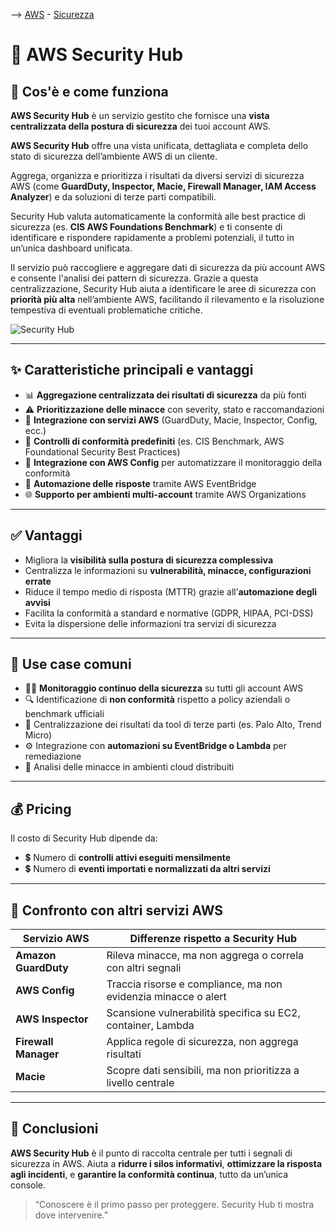 --> [AWS](/00-Intro/AWS.md)  -  [Sicurezza](/09-Sicurezza-Compliance-Governance/Sicurezza-Compliance-Governance.md)
# 🧠 AWS Security Hub

## 📘 Cos'è e come funziona

**AWS Security Hub** è un servizio gestito che fornisce una **vista centralizzata della postura di sicurezza** dei tuoi account AWS. 

**AWS Security Hub** offre una vista unificata, dettagliata e completa dello stato di sicurezza dell’ambiente AWS di un cliente.

Aggrega, organizza e prioritizza i risultati da diversi servizi di sicurezza AWS (come **GuardDuty, Inspector, Macie, Firewall Manager, IAM Access Analyzer**) e da soluzioni di terze parti compatibili.

Security Hub valuta automaticamente la conformità alle best practice di sicurezza (es. **CIS AWS Foundations Benchmark**) e ti consente di identificare e rispondere rapidamente a problemi potenziali, il tutto in un’unica dashboard unificata.

Il servizio può raccogliere e aggregare dati di sicurezza da più account AWS e consente l'analisi dei pattern di sicurezza. 
Grazie a questa centralizzazione, Security Hub aiuta a identificare le aree di sicurezza con **priorità più alta** nell’ambiente AWS, facilitando il rilevamento e la risoluzione tempestiva di eventuali problematiche critiche.

![Security Hub](img/security-hub.png)

---

## ✨ Caratteristiche principali e vantaggi

- 📊 **Aggregazione centralizzata dei risultati di sicurezza** da più fonti
- ⚠️ **Prioritizzazione delle minacce** con severity, stato e raccomandazioni
- 🧩 **Integrazione con servizi AWS** (GuardDuty, Macie, Inspector, Config, ecc.)
- 🧪 **Controlli di conformità predefiniti** (es. CIS Benchmark, AWS Foundational Security Best Practices)
- 🔁 **Integrazione con AWS Config** per automatizzare il monitoraggio della conformità
- 🔔 **Automazione delle risposte** tramite AWS EventBridge
- 🌐 **Supporto per ambienti multi-account** tramite AWS Organizations

---

## ✅ Vantaggi

- Migliora la **visibilità sulla postura di sicurezza complessiva**
- Centralizza le informazioni su **vulnerabilità, minacce, configurazioni errate**
- Riduce il tempo medio di risposta (MTTR) grazie all’**automazione degli avvisi**
- Facilita la conformità a standard e normative (GDPR, HIPAA, PCI-DSS)
- Evita la dispersione delle informazioni tra servizi di sicurezza

---

## 🚀 Use case comuni

- 🕵️‍♀️ **Monitoraggio continuo della sicurezza** su tutti gli account AWS
- 🔍 Identificazione di **non conformità** rispetto a policy aziendali o benchmark ufficiali
- 📡 Centralizzazione dei risultati da tool di terze parti (es. Palo Alto, Trend Micro)
- ⚙️ Integrazione con **automazioni su EventBridge o Lambda** per remediazione
- 🧠 Analisi delle minacce in ambienti cloud distribuiti

---

## 💰 Pricing

Il costo di Security Hub dipende da:

- 💲 Numero di **controlli attivi eseguiti mensilmente**
- 💲 Numero di **eventi importati e normalizzati da altri servizi**


---

## 🔄 Confronto con altri servizi AWS

| Servizio AWS          | Differenze rispetto a Security Hub                              |
|------------------------|------------------------------------------------------------------|
| **Amazon GuardDuty**  | Rileva minacce, ma non aggrega o correla con altri segnali       |
| **AWS Config**        | Traccia risorse e compliance, ma non evidenzia minacce o alert   |
| **AWS Inspector**     | Scansione vulnerabilità specifica su EC2, container, Lambda      |
| **Firewall Manager**  | Applica regole di sicurezza, non aggrega risultati               |
| **Macie**             | Scopre dati sensibili, ma non prioritizza a livello centrale     |

---

## 📌 Conclusioni

**AWS Security Hub** è il punto di raccolta centrale per tutti i segnali di sicurezza in AWS. Aiuta a **ridurre i silos informativi**, **ottimizzare la risposta agli incidenti**, e **garantire la conformità continua**, tutto da un’unica console.

> “Conoscere è il primo passo per proteggere. Security Hub ti mostra dove intervenire.”

